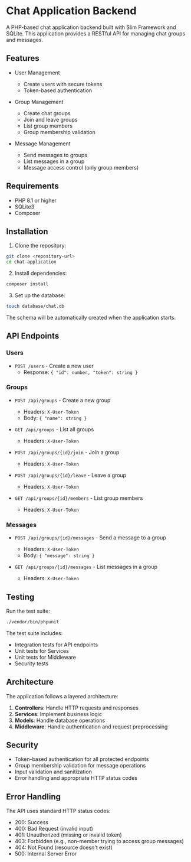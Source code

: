 # Chat Application Backend

A PHP-based chat application backend built with Slim Framework and SQLite. This application provides a RESTful API for managing chat groups and messages.

## Features

- User Management
  - Create users with secure tokens
  - Token-based authentication

- Group Management
  - Create chat groups
  - Join and leave groups
  - List group members
  - Group membership validation

- Message Management
  - Send messages to groups
  - List messages in a group
  - Message access control (only group members)

## Requirements

- PHP 8.1 or higher
- SQLite3
- Composer

## Installation

1. Clone the repository:
```bash
git clone <repository-url>
cd chat-application
```

2. Install dependencies:
```bash
composer install
```

3. Set up the database:
```bash
touch database/chat.db
```

The schema will be automatically created when the application starts.

## API Endpoints

### Users
- `POST /users` - Create a new user
  - Response: `{ "id": number, "token": string }`

### Groups
- `POST /api/groups` - Create a new group
  - Headers: `X-User-Token`
  - Body: `{ "name": string }`

- `GET /api/groups` - List all groups
  - Headers: `X-User-Token`

- `POST /api/groups/{id}/join` - Join a group
  - Headers: `X-User-Token`

- `POST /api/groups/{id}/leave` - Leave a group
  - Headers: `X-User-Token`

- `GET /api/groups/{id}/members` - List group members
  - Headers: `X-User-Token`

### Messages
- `POST /api/groups/{id}/messages` - Send a message to a group
  - Headers: `X-User-Token`
  - Body: `{ "message": string }`

- `GET /api/groups/{id}/messages` - List messages in a group
  - Headers: `X-User-Token`

## Testing

Run the test suite:
```bash
./vendor/bin/phpunit
```

The test suite includes:
- Integration tests for API endpoints
- Unit tests for Services
- Unit tests for Middleware
- Security tests

## Architecture

The application follows a layered architecture:

1. **Controllers**: Handle HTTP requests and responses
2. **Services**: Implement business logic
3. **Models**: Handle database operations
4. **Middleware**: Handle authentication and request preprocessing

## Security

- Token-based authentication for all protected endpoints
- Group membership validation for message operations
- Input validation and sanitization
- Error handling and appropriate HTTP status codes

## Error Handling

The API uses standard HTTP status codes:
- 200: Success
- 400: Bad Request (invalid input)
- 401: Unauthorized (missing or invalid token)
- 403: Forbidden (e.g., non-member trying to access group messages)
- 404: Not Found (resource doesn't exist)
- 500: Internal Server Error
